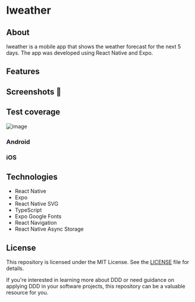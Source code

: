 # Iweather

## About

Iweather is a mobile app that shows the weather forecast for the next 5 days. The app was developed using React Native and Expo.

## Features

<!-- emoji screenshot here  -->
## Screenshots 📸

## Test coverage
![image](https://github.com/Natanaelvich/iweather_ignite-rocketseat-23/assets/52014318/d9d981b4-20eb-4f24-8e6c-57851f0ae2a7)

### Android

### iOS

## Technologies

- React Native
- Expo
- React Native SVG
- TypeScript
- Expo Google Fonts
- React Navigation
- React Native Async Storage

## License

This repository is licensed under the MIT License. See the [LICENSE](/LICENSE) file for details.

If you're interested in learning more about DDD or need guidance on applying DDD in your software projects, this repository can be a valuable resource for you.
